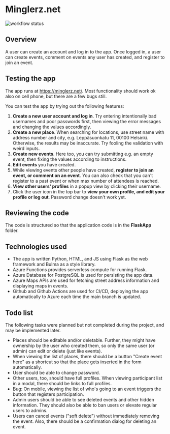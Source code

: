 # Minglerz.net

![workflow status](https://github.com/mikkokallio/dbapp-code/actions/workflows/main_functions-dbapp.yml/badge.svg)

## Overview

A user can create an account and log in to the app. Once logged in, a user can create events, comment on events any user has created, and register to join an event.

## Testing the app

The app runs at https://minglerz.net/. Most functionality should work ok also on cell phone, but there are a few bugs still.

You can test the app by trying out the following features:
1. **Create a new user account and log in**. Try entering intentionally bad usernames and poor passwords first, then viewing the error messages and changing the values accordingly.
2. **Create a new place**. When searching for locations, use street name with address number and city, e.g. Leppäsuonkatu 11, 00100 Helsinki. Otherwise, the results may be inaccurate. Try fooling the validation with weird inputs.
3. **Create new events**. Here too, you can try submitting e.g. an empty event, then fixing the values according to instructions.
4. **Edit events** you have created.
5. While viewing events other people have created, **register to join an event, or comment on an event**. You can also check that you can't register to a past event or when max number of attendees is reached.
6. **View other users' profiles** in a popup view by clicking their username.
7. Click the user icon in the top bar to **view your own profile, and edit your profile or log out**. Password change doesn't work yet.

## Reviewing the code

The code is structured so that the application code is in the **FlaskApp** folder.

## Technologies used

* The app is written Python, HTML, and JS using Flask as the web framework and Bulma as a style library. 
* Azure Functions provides serverless compute for running Flask.
* Azure Database for PostgreSQL is used for persisting the app data.
* Azure Maps APIs are used for fetching street address information and displaying maps in events.
* Github and Github Actions are used for CI/CD, deploying the app automatically to Azure each time the main branch is updated.

## Todo list

The following tasks were planned but not completed during the project, and may be implemented later.

* Places should be editable and/or deletable. Further, they might have ownership by the user who created them, so only the same user (or admin) can edit or delete (just like events).
* When viewing the list of places, there should be a button "Create event here" as a shortcut so that the place gets inserted in the form automatically.
* User should be able to change password.
* Other users, too, should have full profiles. When viewing participant list in a modal, there should be links to full profiles.
* Bug: On mobile, viewing the list of who's going to an event triggers the button that registers participation.
* Admin users should be able to see deleted events and other hidden information. They should also be able to ban users or elevate regular users to admins.
* Users can cancel events ("soft delete") without immediately removing the event. Also, there should be a confirmation dialog for deleting an event.
